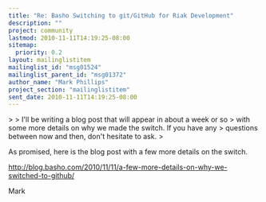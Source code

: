 ```yaml
---
title: "Re: Basho Switching to git/GitHub for Riak Development"
description: ""
project: community
lastmod: 2010-11-11T14:19:25-08:00
sitemap:
  priority: 0.2
layout: mailinglistitem
mailinglist_id: "msg01524"
mailinglist_parent_id: "msg01372"
author_name: "Mark Phillips"
project_section: "mailinglistitem"
sent_date: 2010-11-11T14:19:25-08:00
---
```



&gt;
&gt; I'll be writing a blog post that will appear in about a week or so
&gt; with some more details on why we made the switch. If you have any
&gt; questions between now and then, don't hesitate to ask.
&gt;

As promised, here is the blog post with a few more details on the switch.

http://blog.basho.com/2010/11/11/a-few-more-details-on-why-we-switched-to-github/

Mark

